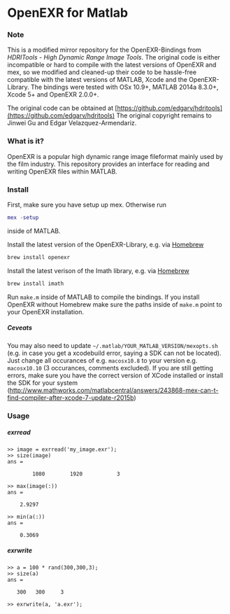 # OpenEXR for Matlab

### Note
This is a modified mirror repository for the OpenEXR-Bindings from *HDRITools - High Dynamic Range Image Tools*. The original code is either incompatible or hard to compile with the latest versions of OpenEXR and mex, so we modified and cleaned-up their code to be hassle-free compatible with the latest versions of MATLAB, Xcode and the OpenEXR-Library. The bindings were tested with OSx 10.9+, MATLAB 2014a 8.3.0+, Xcode 5+ and OpenEXR 2.0.0+.

The original code can be obtained at [https://github.com/edgarv/hdritools](https://github.com/edgarv/hdritools) The original copyright remains to Jinwei Gu and Edgar Velazquez-Armendariz.

### What is it?
OpenEXR is a popular high dynamic range image fileformat mainly used by the film industry. This repository provides an interface for reading and writing OpenEXR files within MATLAB.

### Install
First, make sure you have setup up mex. Otherwise run
```matlab
mex -setup
```
inside of MATLAB.

Install the latest version of the OpenEXR-Library, e.g. via [Homebrew](http://brew.sh/)
```bash
brew install openexr
```

Install the latest verison of the Imath library, e.g. via [Homebrew](http://brew.sh/)
```bash
brew install imath
```

Run `make.m` inside of MATLAB to compile the bindings. If you install  OpenEXR without Homebrew make sure the paths inside of `make.m` point to your OpenEXR installation.

##### Ceveats
You may also need to update `~/.matlab/YOUR_MATLAB_VERSION/mexopts.sh` (e.g. in case you get a xcodebuild error, saying a SDK can not be located). Just change all occurances of e.g. `macosx10.8` to your version e.g. `macosx10.10` (3 occurances, comments excluded). If you are still getting errors, make sure you have the correct version of XCode installed or install the SDK for your system (http://www.mathworks.com/matlabcentral/answers/243868-mex-can-t-find-compiler-after-xcode-7-update-r2015b)

### Usage
##### exrread
	>> image = exrread('my_image.exr');
	>> size(image)
	ans =

	        1080        1920           3

	>> max(image(:))
	ans =

	    2.9297

	>> min(a(:))
	ans =

	    0.3069

##### exrwrite
	>> a = 100 * rand(300,300,3);
	>> size(a)
	ans =

	   300   300     3

	>> exrwrite(a, 'a.exr');
